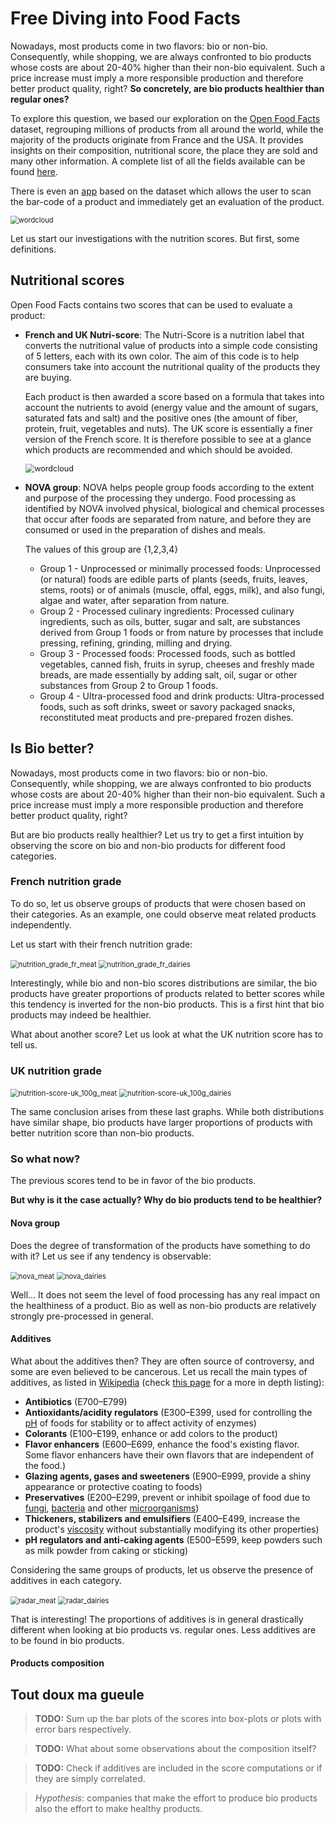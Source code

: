 # Free Diving into Food Facts

Nowadays, most products come in two flavors: bio or non-bio. Consequently, while shopping, we are always confronted to bio products whose costs are about 20-40% higher than their non-bio equivalent. Such a price increase must imply a more responsible production and therefore better product quality, right? **So concretely, are bio products healthier than regular ones?** 

To explore this question, we based our exploration on the [Open Food Facts](https://fr.openfoodfacts.org/) dataset, regrouping millions of products from all around the world, while the majority of the products originate from France and the USA. It provides insights on their composition, nutritional score, the place they are sold and many other information.  A complete list of all the fields available can be found [here](https://static.openfoodfacts.org/data/data-fields.txt).

There is even an [app](https://play.google.com/store/apps/details?id=org.openfoodfacts.scanner&hl=fr_CH) based on the dataset which allows the user to scan the bar-code of a product and immediately get an evaluation of the product. 

<img src="wordcloud.png" alt="wordcloud" style="zoom:80%;" />

Let us start our investigations with the nutrition scores. But first, some definitions. 

## Nutritional scores

Open Food Facts contains two scores that can be used to evaluate a product: 

- **French and UK Nutri-score**: The Nutri-Score is a nutrition label that converts the nutritional value of products into a simple code consisting of 5 letters, each with its own color. The aim of this code is to help consumers take into account the nutritional quality of the products they are buying.

  Each product is then awarded a score based on a formula that takes into account the nutrients to avoid (energy value and the amount of sugars, saturated fats and salt) and the positive ones (the amount of fiber, protein, fruit, vegetables and nuts).  The UK score is essentially a finer version of the French score. It is therefore possible to see at a glance which products are recommended and which should be avoided.

  <img src="nutri_score_def.png"  alt="wordcloud"   style="zoom:90%;"  />

  

- **NOVA group**:  NOVA helps people group foods according to the extent and purpose of the processing they undergo. Food processing as identified by NOVA involved physical, biological and chemical processes that occur after foods are separated from nature, and before they are consumed or used in the preparation of dishes and meals. 

   The values of this group are {1,2,3,4}

  - Group 1 - Unprocessed or minimally processed foods: Unprocessed (or natural) foods are edible parts of plants (seeds, fruits, leaves, stems, roots) or of animals (muscle, offal, eggs, milk), and also fungi, algae and water, after separation from nature.
  - Group 2 - Processed culinary ingredients: Processed culinary ingredients, such as oils, butter, sugar and salt, are substances derived from Group 1 foods or from nature by processes that include pressing, refining, grinding, milling and drying.
  - Group 3 - Processed foods: Processed foods, such as bottled vegetables, canned fish, fruits in syrup, cheeses and freshly made breads, are made essentially by adding salt, oil, sugar or other substances from Group 2 to Group 1 foods.
  - Group 4 - Ultra-processed food and drink products: Ultra-processed foods, such as soft drinks, sweet or savory packaged snacks, reconstituted meat products and pre-prepared frozen dishes.

## Is Bio better?

Nowadays, most products come in two flavors: bio or non-bio. Consequently, while shopping, we are always confronted to bio products whose costs are about 20-40% higher than their non-bio equivalent. Such a price increase must imply a more responsible production and therefore better product quality, right? 

But are bio products really healthier? Let us try to get a first intuition by observing the score on bio and non-bio products for different food categories. 

### French nutrition grade

To do so, let us observe groups of products that were chosen based on their categories. As an example, one could observe meat related products independently. 

Let us start with their french nutrition grade:

<img src="nutrition_grade_fr_meat.png" alt="nutrition_grade_fr_meat" style="zoom:80%;" />

<img src="nutrition_grade_fr_dairies.png" alt="nutrition_grade_fr_dairies" style="zoom:80%;" />

Interestingly, while bio and non-bio scores distributions are similar, the bio products have greater proportions of products related to better scores while this tendency is inverted for the non-bio products. This is a first hint that bio products may indeed be healthier. 

What about another score? Let us look at what the UK nutrition score has to tell us.

### UK nutrition grade

<img src="nutrition-score-uk_100g_meat.png" alt="nutrition-score-uk_100g_meat" style="zoom:80%;" />

<img src="nutrition-score-uk_100g_dairies.png" alt="nutrition-score-uk_100g_dairies" style="zoom:80%;" />

The same conclusion arises from these last graphs. While both distributions have similar shape, bio products have larger proportions of products with better nutrition score than non-bio products. 

### So what now?

The previous scores tend to be in favor of the bio products. 

**But why is it the case actually? Why do bio products tend to be healthier?**

#### Nova group

Does the degree of transformation of the products have something to do with it? Let us see if any tendency is observable:

<img src="nova_meat.png" alt="nova_meat" style="zoom:80%;" />

<img src="nova_dairies.png" alt="nova_dairies" style="zoom:80%;" />

Well... It does not seem the level of food processing has any real impact on the healthiness of a product. Bio as well as non-bio products are relatively strongly pre-processed in general. 

#### Additives

What about the additives then? They are often source of controversy, and some are even believed to be cancerous. Let us recall the main types of additives, as listed in [Wikipedia](https://en.wikipedia.org/wiki/Food_additive) (check [this page](https://en.wikipedia.org/wiki/E_number) for a more in depth listing): 

- **Antibiotics** (E700–E799)
- **Antioxidants/acidity regulators** (E300–E399, used for controlling the [pH](https://en.wikipedia.org/wiki/PH) of foods for stability or to affect activity of enzymes) 
- **Colorants** (E100–E199, enhance or add colors to the product)
- **Flavor enhancers** (E600–E699, enhance the food's existing flavor. Some flavor enhancers have their own flavors that are independent of the food.)
- **Glazing agents, gases and sweeteners** (E900–E999, provide a shiny appearance or protective coating to foods) 
- **Preservatives** (E200–E299, prevent or inhibit spoilage of food due to [fungi](https://en.wikipedia.org/wiki/Fungus), [bacteria](https://en.wikipedia.org/wiki/Bacteria) and other [microorganisms](https://en.wikipedia.org/wiki/Microorganism))
- **Thickeners, stabilizers and emulsifiers** (E400–E499, increase the product's [viscosity](https://en.wikipedia.org/wiki/Viscosity) without substantially modifying its other properties)
- **pH regulators and anti-caking agents** (E500–E599, keep powders such as milk powder from caking or sticking)

Considering the same groups of products, let us observe the presence of additives in each category. 

<img src="radar_meat.png" alt="radar_meat" style="zoom:80%;" />

<img src="radar_dairies.png" alt="radar_dairies" style="zoom:80%;" />

That is interesting! The proportions of additives is in general drastically different when looking at bio products vs. regular ones. Less additives are to be found in bio products. 

#### Products composition



## Tout doux ma gueule

> **TODO:** Sum up the bar plots of the scores into box-plots or plots with error bars respectively. 

> **TODO:** What about some observations about the composition itself?

> **TODO:** Check if additives are included in the score computations or if they are simply correlated. 

> *Hypothesis*: companies that make the effort to produce bio products also the effort to make healthy products. 